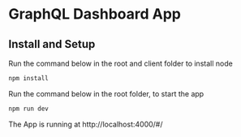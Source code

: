 # GraphQL Dashboard App

## Install and Setup

Run the command below in the root and client folder to install node

```javascript
npm install
```

Run the command below in the root folder, to start the app

```javascript
npm run dev
```

The App is running at http://localhost:4000/#/
